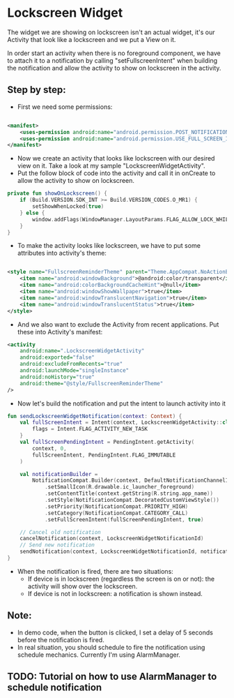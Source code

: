 # Lockscreen Widget

The widget we are showing on lockscreen isn't an actual widget, it's our Activity that look like a lockscreen and we put a View on it.

In order start an activity when there is no foreground component, we have to attach it to a notification by calling "setFullscreenIntent" when
building the notification and allow the activity to show on lockscreen in the activity.

## Step by step:

- First we need some permissions:

```xml

<manifest>
    <uses-permission android:name="android.permission.POST_NOTIFICATIONS" />
    <uses-permission android:name="android.permission.USE_FULL_SCREEN_INTENT" />
</manifest>
```

- Now we create an activity that looks like lockscreen with our desired view on it. Take a look at my sample "LockscreenWidgetActivity".
- Put the follow block of code into the activity and call it in onCreate to allow the activity to show on lockscreen.

```kotlin
private fun showOnLockscreen() {
    if (Build.VERSION.SDK_INT >= Build.VERSION_CODES.O_MR1) {
        setShowWhenLocked(true)
    } else {
        window.addFlags(WindowManager.LayoutParams.FLAG_ALLOW_LOCK_WHILE_SCREEN_ON)
    }
}
```

- To make the activity looks like lockscreen, we have to put some attributes into activity's theme:
```xml

<style name="FullscreenReminderTheme" parent="Theme.AppCompat.NoActionBar">
    <item name="android:windowBackground">@android:color/transparent</item>
    <item name="android:colorBackgroundCacheHint">@null</item>
    <item name="android:windowShowWallpaper">true</item>
    <item name="android:windowTranslucentNavigation">true</item>
    <item name="android:windowTranslucentStatus">true</item>
</style>
```

- And we also want to exclude the Activity from recent applications. Put these into Activity's manifest:
```xml
<activity
    android:name=".LockscreenWidgetActivity"
    android:exported="false"
    android:excludeFromRecents="true"
    android:launchMode="singleInstance"
    android:noHistory="true"
    android:theme="@style/FullscreenReminderTheme"
/>
```

- Now let's build the notification and put the intent to launch activity into it
```kotlin
fun sendLockscreenWidgetNotification(context: Context) {
    val fullScreenIntent = Intent(context, LockscreenWidgetActivity::class.java).apply {
        flags = Intent.FLAG_ACTIVITY_NEW_TASK
    }
    val fullScreenPendingIntent = PendingIntent.getActivity(
        context, 0,
        fullScreenIntent, PendingIntent.FLAG_IMMUTABLE
    )

    val notificationBuilder =
        NotificationCompat.Builder(context, DefaultNotificationChannelId)
            .setSmallIcon(R.drawable.ic_launcher_foreground)
            .setContentTitle(context.getString(R.string.app_name))
            .setStyle(NotificationCompat.DecoratedCustomViewStyle())
            .setPriority(NotificationCompat.PRIORITY_HIGH)
            .setCategory(NotificationCompat.CATEGORY_CALL)
            .setFullScreenIntent(fullScreenPendingIntent, true)

    // Cancel old notification
    cancelNotification(context, LockscreenWidgetNotificationId)
    // Send new notification
    sendNotification(context, LockscreenWidgetNotificationId, notificationBuilder.build())
}
```

- When the notification is fired, there are two situations:
    - If device is in lockscreen (regardless the screen is on or not): the activity will show over the lockscreen.
    - If device is not in lockscreen: a notification is shown instead.

## Note:
- In demo code, when the button is clicked, I set a delay of 5 seconds before the notification is fired.
- In real situation, you should schedule to fire the notification using schedule mechanics. Currently I'm using AlarmManager.

## TODO: Tutorial on how to use AlarmManager to schedule notification
